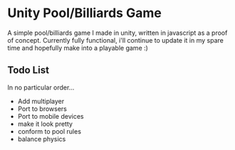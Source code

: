 # Unity Pool/Billiards Game
A simple pool/billiards game I made in unity, written in javascript as a proof of concept. Currently fully functional, i'll continue to update it in my spare time and hopefully make into a playable game :)

## Todo List
In no particular order...
* Add multiplayer
* Port to browsers
* Port to mobile devices
* make it look pretty
* conform to pool rules
* balance physics
